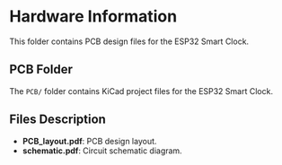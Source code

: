 # Hardware Information

This folder contains PCB design files for the ESP32 Smart Clock.

## PCB Folder
The `PCB/` folder contains KiCad project files for the ESP32 Smart Clock.

## Files Description
- **PCB_layout.pdf**: PCB design layout.
- **schematic.pdf**: Circuit schematic diagram.
